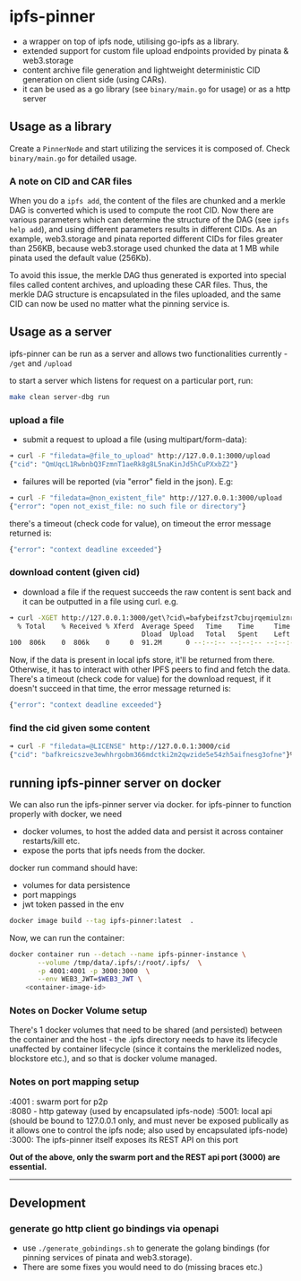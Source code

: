 # ipfs-pinner
- a wrapper on top of ipfs node, utilising go-ipfs as a library.
- extended support for custom file upload endpoints provided by pinata & web3.storage
- content archive file generation and lightweight deterministic CID generation on client side (using CARs).
- it can be used as a go library (see `binary/main.go` for usage) or as a http server


## Usage as a library

Create a `PinnerNode` and start utilizing the services it is composed of. Check `binary/main.go` for detailed usage.

### A note on CID and CAR files

When you do a `ipfs add`, the content of the files are chunked and a merkle DAG is converted which is used to compute the root CID. Now there are various parameters which can determine the structure of the DAG (see `ipfs help add`), and using different parameters results in different CIDs. As an example, web3.storage and pinata reported different CIDs for files greater than 256KB, because web3.storage used chunked the data at 1 MB while pinata used the default value (256Kb).

To avoid this issue, the merkle DAG thus generated is exported into special files called content archives, and uploading these CAR files. Thus, the merkle DAG structure is encapsulated in the files uploaded, and the same CID can now be used no matter what the pinning service is.


## Usage as a server

ipfs-pinner can be run as a server and allows two functionalities currently - `/get` and `/upload`

to start a server which listens for request on a particular port, run:
```bash
make clean server-dbg run
```


### upload a file
- submit a request to upload a file (using multipart/form-data):
```bash
➜ curl -F "filedata=@file_to_upload" http://127.0.0.1:3000/upload
{"cid": "QmUqcL1RwbnbQ3FzmnT1aeRk8g8L5naKinJd5hCuPXxbZ2"}
```

- failures will be reported (via "error" field in the json). E.g:
```bash
➜ curl -F "filedata=@non_existent_file" http://127.0.0.1:3000/upload
{"error": "open not_exist_file: no such file or directory"}
```

there's a timeout (check code for value), on timeout the error message returned is:
```bash
{"error": "context deadline exceeded"}
```


### download content (given cid)
- download a file
if the request succeeds the raw content is sent back and it can be outputted in a file using curl. e.g.
```bash
➜ curl -XGET http://127.0.0.1:3000/get\?cid\=bafybeifzst7cbujrqemiulznrkttouzshnqkrajiib5fp5te53ojs5sl5u --output file.jpeg
  % Total    % Received % Xferd  Average Speed   Time    Time     Time  Current
                                 Dload  Upload   Total   Spent    Left  Speed
100  806k    0  806k    0     0  91.2M      0 --:--:-- --:--:-- --:--:--  262M
```

Now, if the data is present in local ipfs store, it'll be returned from there. Otherwise, it has to interact with other IPFS peers to find 
and fetch the data.
There's a timeout (check code for value) for the download request, if it doesn't succeed in that time, the error message returned is:
```bash
{"error": "context deadline exceeded"}
```

### find the cid given some content
```bash
➜ curl -F "filedata=@LICENSE" http://127.0.0.1:3000/cid
{"cid": "bafkreicszve3ewhhrgobm366mdctki2m2qwzide5e54zh5aifnesg3ofne"}%
```

## running ipfs-pinner server on docker

We can also run the ipfs-pinner server via docker.
for ipfs-pinner to function properly with docker, we need
- docker volumes, to host the added data and persist it across container restarts/kill etc.
- expose the ports that ipfs needs from the docker.

docker run command should have:
- volumes for data persistence
- port mappings
- jwt token passed in the env


```bash
docker image build --tag ipfs-pinner:latest  .
```

Now, we can run the container:

```bash
docker container run --detach --name ipfs-pinner-instance \
       --volume /tmp/data/.ipfs/:/root/.ipfs/  \
       -p 4001:4001 -p 3000:3000  \
       --env WEB3_JWT=$WEB3_JWT \
    <container-image-id>
```


### Notes on Docker Volume setup

There's 1 docker volumes that need to be shared (and persisted) between the container and the host - the .ipfs directory needs to have its lifecycle unaffected by container lifecycle (since it contains the merklelized nodes, blockstore etc.), and so that is docker volume managed.  

### Notes on port mapping setup

:4001 : swarm port for p2p  
:8080 - http gateway (used by encapsulated ipfs-node)
:5001: local api (should be bound to 127.0.0.1 only, and must never be exposed publically as it allows one to control the ipfs node; also used by encapsulated ipfs-node)  
:3000: The ipfs-pinner itself exposes its REST API on this port

<B>Out of the above, only the swarm port and the REST api port (3000) are essential.</B>  

---

## Development

### generate go http client go bindings via openapi
- use `./generate_gobindings.sh` to generate the golang bindings (for pinning services of pinata and web3.storage). 
- There are some fixes you would need to do (missing braces etc.)
